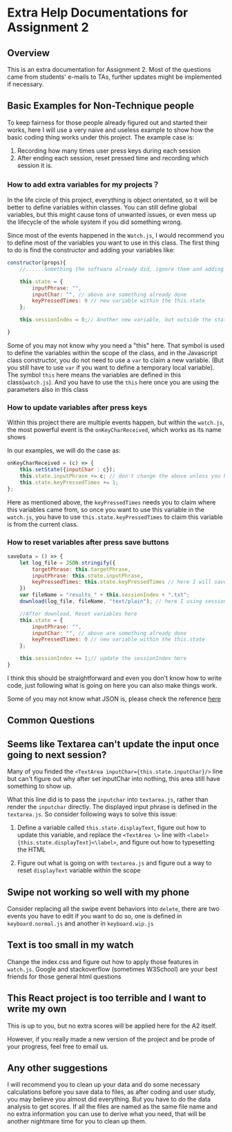 Extra Help Documentations for Assignment 2
====
Overview
---
This is an extra documentation for Assignment 2. Most of the questions came from students' e-mails to TAs, further updates might be implemented if necessary.

Basic Examples for Non-Technique people 
---
To keep fairness for those people already figured out and started their works, here I will use a very naive and useless example to show how the basic coding thing works under this project. The example case is:

1. Recording how many times user press keys during each session
2. After ending each session, reset pressed time and recording which session it is.

### How to add extra variables for my projects？

In the life circle of this project, everything is object orientated, so it will be better to define variables within classes. You can still define global variables, but this might cause tons of unwanted issues, or even mess up the lifecycle of the whole system if you did something wrong.

Since most of the events happened in the `Watch.js`, I would recommend you to define most of the variables you want to use in this class. The first thing to do is find the constructor and adding your variables like:

```javascript
constructor(props){
    //......Something the software already did, ignore them and adding your staffs from this.state, don't delete them unless you know what is going on

    this.state = {
        inputPhrase: "",
        inputChar: "", // above are something already done
        keyPressedTimes: 0 // new variable within the this.state
    };

    this.sessionIndex = 0;// Another new variable, but outside the state scope

}
```

Some of you may not know why you need a "this" here. That symbol is used to define the variables within the scope of the class, and in the Javascript class constructor, you do not need to use a `var` to claim a new variable. (But you still have to use `var` if you want to define a temporary local variable). The symbol `this` here means the variables are defined in this class(`watch.js`). And you have to use the `this` here once you are using the parameters also in this class

### How to update variables after press keys

Within this project there are multiple events happen, but within the `watch.js`, the most powerful event is the `onKeyCharReceived`, which works as its name shows

In our examples, we will do the case as:

```javascript
onKeyCharReceived = (c) => {
    this.setState({inputChar : c});
    this.state.inputPhrase += c; // don't change the above unless you know what ppened here
    this.state.keyPressedTimes += 1;
};

```

Here as mentioned above, the `keyPressedTimes` needs you to claim where this variables came from, so once you want to use this variable in the `watch.js`, you have to use `this.state.keyPressedTimes` to claim this variable is from the current class.

### How to reset variables after press save buttons
```javascript
saveData = () => {
    let log_file = JSON.stringify({
        targetPhrase: this.targetPhrase,
        inputPhrase: this.state.inputPhrase,
        keyPressedTimes: this.state.keyPressedTimes // here I will save this variables
    })
    var fileName = "results_" + this.sessionIndex + ".txt";
    download(log_file, fileName, "text/plain"); // here I using sessionIndex to set the file name, as this is a one time parameters, it can be a temp local variables here.

    //After download, Reset variables here
    this.state = {
        inputPhrase: "",
        inputChar: "", // above are something already done
        keyPressedTimes: 0 // new variable within the this.state
    };

    this.sessionIndex += 1;// update the sessionIndex here
}
```

I think this should be straightforward and even you don't know how to write code, just following what is going on here you can also make things work.

Some of you may not know what JSON is, please check the reference [here](https://www.json.org/)

Common Questions
---
## Seems like Textarea can't update the input once going to next session?

Many of you finded the `<TextArea inputChar={this.state.inputChar}/>` line but can't figure out why after set inputChar into nothing, this area still have something to show up.

What this line did is to pass the `inputchar` into `textarea.js`, rather than render the `inputchar` directly. The displayed input phrase is defined in the `textarea.js`. So consider following ways to solve this issue:

1. Define a variable called `this.state.displayText`, figure out how to update this variable, and replace the `<TextArea \>` line with `<label>{this.state.displayText}<\label>`, and figure out how to typesetting the HTML

2. Figure out what is going on with `textarea.js` and figure out a way to reset `displayText` variable within the scope

## Swipe not working so well with my phone

Consider replacing all the swipe event behaviors into `delete`, there are two events you have to edit if you want to do so, one is defined in `keyboard.normal.js` and another in `keyboard.wip.js`

## Text is too small in my watch

Change the index.css and figure out how to apply those features in `watch.js`. Google and stackoverflow (sometimes W3School) are your best friends for those general html questions

## This React project is too terrible and I want to write my own

This is up to you, but no extra scores will be applied here for the A2 itself.

However, if you really made a new version of the project and be prode of your progress, feel free to email us.

## Any other suggestions

I will recommend you to clean up your data and do some necessary calculations before you save data to files, as after coding and user study, you may believe you almost did everything. But you have to do the data analysis to get scores. If all the files are named as the same file name and no extra information you can use to derive what you need, that will be another nightmare time for you to clean up them.


